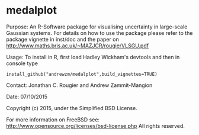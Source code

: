 medalplot
=========
Purpose:	An R-Software package for visualising uncertainty in large-scale Gaussian systems. For details on how to use the package please refer to the package vignette in inst/doc and the paper on
		http://www.maths.bris.ac.uk/~MAZJCR/rougierVLSGU.pdf

Usage:	To install in R, first load Hadley Wickham's devtools and then in console type
	
	install_github("andrewzm/medalplot",build_vignettes=TRUE)

Contact:	Jonathan C. Rougier and Andrew Zammit-Mangion

Date:	07/10/2015

Copyright (c) 2015, under the Simplified BSD License. 

For more information on FreeBSD see: http://www.opensource.org/licenses/bsd-license.php
All rights reserved.
